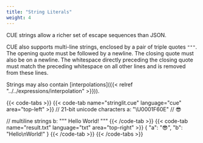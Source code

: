 ```yaml
---
title: "String Literals"
weight: 4
---
```


CUE strings allow a richer set of escape sequences than JSON.

CUE also supports multi-line strings, enclosed by a pair of triple quotes `"""`.
The opening quote must be followed by a newline.
The closing quote must also be on a newline.
The whitespace directly preceding the closing quote must match the preceding
whitespace on all other lines and is removed from these lines.

Strings may also contain
[interpolations]({{< relref "../../expressions/interpolation" >}})).


{{< code-tabs >}}
{{< code-tab name="stringlit.cue" language="cue" area="top-left" >}}
// 21-bit unicode characters
a: "\U0001F60E" // 😎

// multiline strings
b: """
	Hello
	World!
	"""
{{< /code-tab >}}
{{< code-tab name="result.txt" language="txt" area="top-right" >}}
{
    "a": "😎",
    "b": "Hello\nWorld!"
}
{{< /code-tab >}}
{{< /code-tabs >}}
